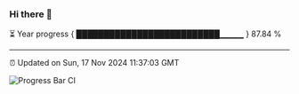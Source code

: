 ### Hi there 👋

⏳ Year progress { ██████████████████████████▁▁▁▁ } 87.84 %

---

⏰ Updated on Sun, 17 Nov 2024 11:37:03 GMT

![Progress Bar CI](https://github.com/IshwaranRudhara/GIT-ACTION/workflows/Progress%20Bar%20CI/badge.svg)
